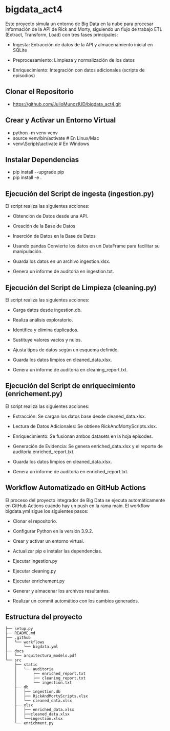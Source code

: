 # bigdata_act4

Este proyecto simula un entorno de Big Data en la nube para procesar información de la API de Rick and Morty, siguiendo un flujo de trabajo ETL (Extract, Transform, Load) con tres fases principales:

* Ingesta: Extracción de datos de la API y almacenamiento inicial en SQLite

* Preprocesamiento: Limpieza y normalización de los datos

* Enriquecimiento: Integración con datos adicionales (scripts de episodios)


## Clonar el Repositorio

* https://github.com/JulioMunozIUD/bigdata_act4.git

## Crear y Activar un Entorno Virtual

* python -m venv venv
* source venv/bin/activate  # En Linux/Mac
* venv\Scripts\activate     # En Windows

## Instalar Dependencias

* pip install --upgrade pip
* pip install -e .

## Ejecución del Script de ingesta (ingestion.py)

El script realiza las siguientes acciones:

* Obtención de Datos desde una API.

* Creación de la Base de Datos

* Inserción de Datos en la Base de Datos

* Usando pandas Convierte los datos en un DataFrame para facilitar su manipulación.

* Guarda los datos en un archivo ingestion.xlsx.

* Genera un informe de auditoría en ingestion.txt.

## Ejecución del Script de Limpieza (cleaning.py)

El script realiza las siguientes acciones:

* Carga datos desde ingestion.db.

* Realiza análisis exploratorio.

* Identifica y elimina duplicados.

* Sustituye valores vacíos y nulos.

* Ajusta tipos de datos según un esquema definido.

* Guarda los datos limpios en cleaned_data.xlsx.

* Genera un informe de auditoría en cleaning_report.txt.

## Ejecución del Script de enriquecimiento (enrichement.py)

El script realiza las siguientes acciones:

* Extracción: Se cargan los datos base desde cleaned_data.xlsx.

* Lectura de Datos Adicionales: Se obtiene RickAndMortyScripts.xlsx.

* Enriquecimiento: Se fusionan ambos datasets en la hoja episodes.

* Generación de Evidencia: Se genera enriched_data.xlsx y el reporte de auditoría enriched_report.txt.

* Guarda los datos limpios en cleaned_data.xlsx.

* Genera un informe de auditoría en enriched_report.txt.

## Workflow Automatizado en GitHub Actions

El proceso del  proyecto integrador de Big Data se ejecuta automáticamente en GitHub Actions    cuando hay un push en la rama main. El workflow bigdata.yml sigue los siguientes pasos:

* Clonar el repositorio.

* Configurar Python en la versión 3.9.2.

* Crear y activar un entorno virtual.

* Actualizar pip e instalar las dependencias.

* Ejecutar ingestion.py

* Ejecutar cleaning.py

* Ejecutar enrichement.py

* Generar y almacenar los archivos resultantes.

* Realizar un commit automático con los cambios generados.


## Estructura del proyecto
```
├── setup.py
├── README.md
├── .github
│   └── workflows
│       └── bigdata.yml
├── docs
│   └── arquitectura_modelo.pdf
└── src
    ├── static
    │   └── auditoria
    │       ├── enriched_report.txt
    │       ├── cleaning_report.txt
    │       └── ingestion.txt
    ├── db
    │   ├── ingestion.db
    │   ├── RickAndMortyScripts.xlsx
    │   └── cleaned_data.xlsx
    ├── xlsx
    │   ├── enriched_data.xlsx
    │   ├──cleaned_data.xlsx
    │   └──ingestion.xlsx
    └── enrichment.py
```
  
        